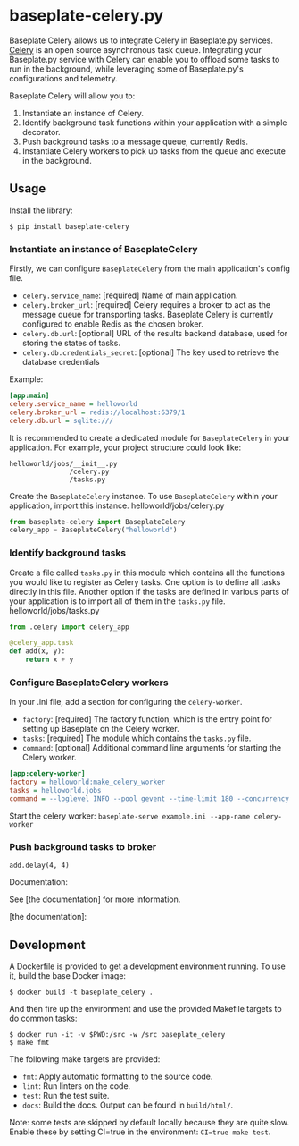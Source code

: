 # baseplate-celery.py

Baseplate Celery allows us to integrate Celery in Baseplate.py services. [Celery](https://docs.celeryproject.org/en/stable/getting-started/introduction.html) is an open source asynchronous task queue. Integrating your Baseplate.py service with Celery can enable you to offload some tasks to run in the background, while leveraging some of Baseplate.py's configurations and telemetry.

Baseplate Celery will allow you to:
1. Instantiate an instance of Celery.
2. Identify background task functions within your application with a simple decorator.
3. Push background tasks to a message queue, currently Redis. 
4. Instantiate Celery workers to pick up tasks from the queue and execute in the background.


## Usage

Install the library:

```console
$ pip install baseplate-celery
```

### Instantiate an instance of BaseplateCelery
Firstly, we can configure `BaseplateCelery` from the main application's config file. 
- `celery.service_name`: [required] Name of main application.
- `celery.broker_url`: [required] Celery requires a broker to act as the message queue for transporting tasks. Baseplate Celery is currently configured to enable Redis as the chosen broker.
- `celery.db.url`: [optional] URL of the results backend database, used for storing the states of tasks.
- `celery.db.credentials_secret`: [optional] The key used to retrieve the database credentials

Example:
```ini
[app:main]
celery.service_name = helloworld
celery.broker_url = redis://localhost:6379/1
celery.db.url = sqlite:///
```

It is recommended to create a dedicated module for `BaseplateCelery` in your application. For example, your project structure could look like:
```
helloworld/jobs/__init__.py
               /celery.py
               /tasks.py
```

Create the `BaseplateCelery` instance. To use `BaseplateCelery` within your application, import this instance.
helloworld/jobs/celery.py
```python
from baseplate-celery import BaseplateCelery
celery_app = BaseplateCelery("helloworld")
```

### Identify background tasks
Create a file called `tasks.py` in this module which contains all the functions you would like to register as Celery tasks. One option is to define all tasks directly in this file. Another option if the tasks are defined in various parts of your application is to import all of them in the `tasks.py` file.
helloworld/jobs/tasks.py
```python
from .celery import celery_app

@celery_app.task
def add(x, y):
    return x + y
```


### Configure BaseplateCelery workers
In your .ini file, add a section for configuring the `celery-worker`.
- `factory`: [required] The factory function, which is the entry point for setting up Baseplate on the Celery worker.
- `tasks`: [required] The module which contains the `tasks.py` file.
- `command`: [optional] Additional command line arguments for starting the Celery worker.

```ini
[app:celery-worker]
factory = helloworld:make_celery_worker
tasks = helloworld.jobs
command = --loglevel INFO --pool gevent --time-limit 180 --concurrency 1
```

Start the celery worker:
```baseplate-serve example.ini --app-name celery-worker```


### Push background tasks to broker
```add.delay(4, 4)```

Documentation: 

See [the documentation] for more information.

[the documentation]: 

## Development

A Dockerfile is provided to get a development environment running. To use it,
build the base Docker image:

```console
$ docker build -t baseplate_celery .
```

And then fire up the environment and use the provided Makefile targets to do
common tasks:

```console
$ docker run -it -v $PWD:/src -w /src baseplate_celery
$ make fmt
```

The following make targets are provided:

* `fmt`: Apply automatic formatting to the source code.
* `lint`: Run linters on the code.
* `test`: Run the test suite.
* `docs`: Build the docs. Output can be found in `build/html/`.

Note: some tests are skipped by default locally because they are quite slow.
Enable these by setting CI=true in the environment: `CI=true make test`.
